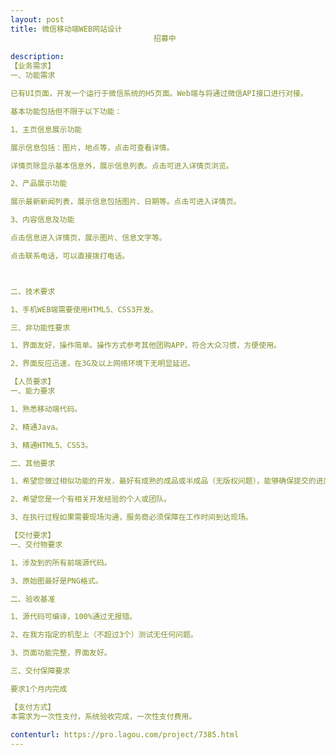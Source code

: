 ```yaml
---                
layout: post       
title: 微信移动端WEB网站设计
                                招募中
           
description: 
【业务需求】
一、功能需求

已有UI页面，开发一个运行于微信系统的H5页面。Web端与将通过微信API接口进行对接。

基本功能包括但不限于以下功能：

1、主页信息展示功能

展示信息包括：图片，地点等，点击可查看详情。

详情页除显示基本信息外，展示信息列表。点击可进入详情页浏览。

2、产品展示功能

展示最新新闻列表，展示信息包括图片、日期等。点击可进入详情页。

3、内容信息及功能

点击信息进入详情页，展示图片、信息文字等。

点击联系电话，可以直接拨打电话。



二、技术要求

1、手机WEB端需要使用HTML5、CSS3开发。

三、非功能性要求

1、界面友好，操作简单。操作方式参考其他团购APP，符合大众习惯，方便使用。

2、界面反应迅速，在3G及以上网络环境下无明显延迟。

【人员要求】
一、能力要求

1、熟悉移动端代码。

2、精通Java。

3、精通HTML5、CSS3。

二、其他要求

1、希望您做过相似功能的开发，最好有成熟的成品或半成品（无版权问题），能够确保提交的进度和质量。

2、希望您是一个有相关开发经验的个人或团队。

3、在执行过程如果需要现场沟通，服务商必须保障在工作时间到达现场。

【交付要求】
一、交付物要求

1、涉及到的所有前端源代码。

3、原始图最好是PNG格式。

二、验收基准

1、源代码可编译，100%通过无报错。

2、在我方指定的机型上（不超过3个）测试无任何问题。

3、页面功能完整，界面友好。

三、交付保障要求

要求1个月内完成

【支付方式】
本需求为一次性支付，系统验收完成，一次性支付费用。
     
contenturl: https://pro.lagou.com/project/7385.html      
---                 
```

